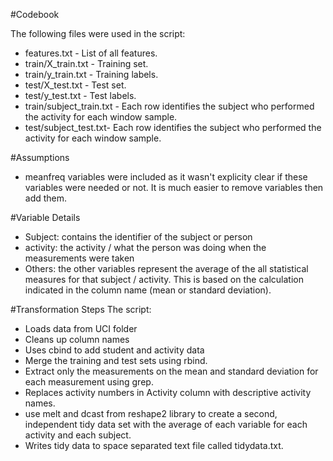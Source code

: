 #Codebook

The following files were used in the script:
* features.txt - List of all features.
* train/X_train.txt - Training set.
* train/y_train.txt - Training labels.
* test/X_test.txt - Test set.
* test/y_test.txt - Test labels.
* train/subject_train.txt - Each row identifies the subject who performed the activity for each window sample.
* test/subject_test.txt- Each row identifies the subject who performed the activity for each window sample.

#Assumptions
* meanfreq variables were included as it wasn't explicity clear if these variables were needed or not.  It is much easier to remove variables then add them.  

#Variable Details
* Subject: contains the identifier of the subject or person
* activity: the activity / what the person was doing when the measurements were taken
* Others: the other variables represent the average of the all statistical measures for that subject / activity.  This is based on the calculation indicated in the column name (mean or standard deviation).

#Transformation Steps
The script:
* Loads data from UCI folder
* Cleans up column names 
* Uses cbind to add student and activity data
* Merge the training and test sets using rbind.
* Extract only the measurements on the mean and standard deviation for each measurement using grep.
* Replaces activity numbers in Activity column with descriptive activity names.
* use melt and dcast from reshape2 library to create a second, independent tidy data set with the average of each variable for each activity and each subject. 
* Writes tidy data to space separated text file called tidydata.txt.
